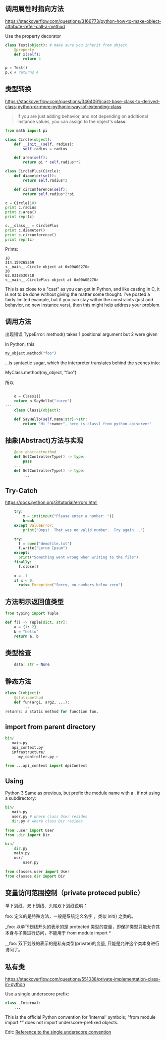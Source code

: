 ## 调用属性时指向方法

https://stackoverflow.com/questions/3166773/python-how-to-make-object-attribute-refer-call-a-method

Use the property decorator

```py
class Test(object): # make sure you inherit from object
    @property
    def x(self):
        return 4

p = Test()
p.x # returns 4
```

## 类型转换

https://stackoverflow.com/questions/3464061/cast-base-class-to-derived-class-python-or-more-pythonic-way-of-extending-class

> If you are just adding behavior, and not depending on additional instance values, you can assign to the object's __class__:

```py
from math import pi

class Circle(object):
    def __init__(self, radius):
        self.radius = radius

    def area(self):
        return pi * self.radius**2

class CirclePlus(Circle):
    def diameter(self):
        return self.radius*2

    def circumference(self):
        return self.radius*2*pi

c = Circle(10)
print c.radius
print c.area()
print repr(c)

c.__class__ = CirclePlus
print c.diameter()
print c.circumference()
print repr(c)
```

Prints:

```shell
10
314.159265359
<__main__.Circle object at 0x00A0E270>
20
62.8318530718
<__main__.CirclePlus object at 0x00A0E270>
```

This is as close to a "cast" as you can get in Python, and like casting in C, it is not to be done without giving the matter some thought. I've posted a fairly limited example, but if you can stay within the constraints (just add behavior, no new instance vars), then this might help address your problem.

## 调用方法

出现错误 TypeError: method() takes 1 positional argument but 2 were given

In Python, this:

```py
my_object.method("foo")
```

...is syntactic sugar, which the interpreter translates behind the scenes into:

MyClass.method(my_object, "foo")

所以

```py

    o = Class1()
    return o.SayHello("turee")
---
    class Class1(object):

    def SayHello(self,name:str)->str:
        return "Hi "+name+", here is class1 from python apiserver"
```

## 抽象(Abstract)方法与实现

```py
    @abc.abstractmethod
    def GetControllerType() -> type:
        pass
    ---
    def GetControllerType() -> type:
        ...
```

## Try-Catch

https://docs.python.org/3/tutorial/errors.html

```py
    try:
        x = int(input("Please enter a number: "))
        break
    except ValueError:
        print("Oops!  That was no valid number.  Try again...")

    try:
      f = open("demofile.txt")
      f.write("Lorum Ipsum")
    except:
      print("Something went wrong when writing to the file")
    finally:
      f.close()
      
    x = -1
    if x < 0:
      raise Exception("Sorry, no numbers below zero")
```

## 方法明示返回值类型

```py
from typing import Tuple

def f() -> Tuple[dict, str]:
    a = {1: 2}
    b = "hello"
    return a, b
```

## 类型检查

```py
    data: str = None
```

## 静态方法

```py
class C(object):
    @staticmethod
    def fun(arg1, arg2, ...):
        ...
returns: a static method for function fun.
```

## import from parent directory

```py
bin/
   main.py
   api_context.py
   infrastructure/
      my_controller.py ←

from ...api_context import ApiContext
```

## Using

Python 3
Same as previous, but prefix the module name with a . if not using a subdirectory:

```py
bin/
   main.py
   user.py # where class User resides
   dir.py # where class Dir resides
   
from .user import User
from .dir import Dir
```

```py
bin/
    dir.py
    main.py
    usr/
        user.py
        
from classes.user import User
from classes.dir import Dir
```

## 变量访问范围控制（private proteced public）

单下划线、双下划线、头尾双下划线说明：

foo: 定义的是特殊方法，一般是系统定义名字 ，类似 init() 之类的。

_foo: 以单下划线开头的表示的是 protected 类型的变量，即保护类型只能允许其本身与子类进行访问，不能用于 from module import *

__foo: 双下划线的表示的是私有类型(private)的变量, 只能是允许这个类本身进行访问了。

## 私有类

https://stackoverflow.com/questions/551038/private-implementation-class-in-python

Use a single underscore prefix:

```py
class _Internal:
    ...
```

This is the official Python convention for 'internal' symbols; "from module import *" does not import underscore-prefixed objects.

Edit: [Reference to the single underscore convention](https://docs.python.org/2/tutorial/classes.html#private-variables-and-class-local-references)
